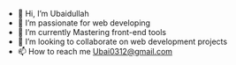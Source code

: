 - 👋 Hi, I’m Ubaidullah
- 👀 I’m passionate for web developing
- 🌱 I’m currently Mastering front-end tools
- 💞️ I’m looking to collaborate on web development projects
- 📫 How to reach me Ubai0312@gmail.com

<!---
kyber03/kyber03 is a ✨ special ✨ repository because its `README.md` (this file) appears on your GitHub profile.
You can click the Preview link to take a look at your changes.
--->
